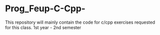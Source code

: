 # Prog_Feup-C-Cpp-
This repository will mainly contain the code for c/cpp exercises requested for this class.
1st year - 2nd semester
